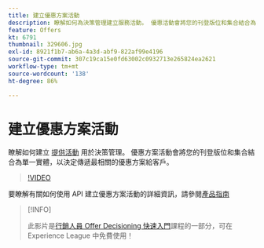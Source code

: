 ```yaml
---
title: 建立優惠方案活動
description: 瞭解如何為決策管理建立服務活動。 優惠活動會將您的刊登版位和集合結合為單一實體，以決定傳遞最相關的優惠給客戶。
feature: Offers
kt: 6791
thumbnail: 329606.jpg
exl-id: 8921f1b7-ab6a-4a3d-abf9-822af99e4196
source-git-commit: 307c19ca15e0fd63002c0932713e265824ea2621
workflow-type: tm+mt
source-wordcount: '138'
ht-degree: 86%

---
```


# 建立優惠方案活動

瞭解如何建立 [提供活動](https://experienceleague.adobe.com/docs/journey-optimizer/using/offer-decisioniong/create-manage-activities/create-offer-activities.html?lang=zh-Hant) 用於決策管理。 優惠方案活動會將您的刊登版位和集合結合為單一實體，以決定傳遞最相關的優惠方案給客戶。

>[!VIDEO](https://video.tv.adobe.com/v/329606?quality=12&learn=on)

要瞭解有關如何使用 API 建立優惠方案活動的詳細資訊，請參閱[產品指南](https://experienceleague.adobe.com/docs/journey-optimizer/using/offer-decisioniong/api-reference/activities-api/create.html?lang=zh-Hant)

>[!INFO]
>
> 此影片是[行銷人員 Offer Decisioning 快速入門](https://experienceleague.adobe.com/?recommended=ExperiencePlatform-U-1-2020.1.offerdecisioning?lang=zh-Hant)課程的一部分，可在 Experience League 中免費使用！
